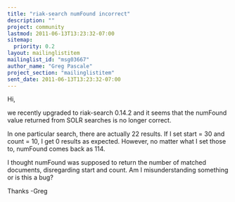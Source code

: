 ```yaml
---
title: "riak-search numFound incorrect"
description: ""
project: community
lastmod: 2011-06-13T13:23:32-07:00
sitemap:
  priority: 0.2
layout: mailinglistitem
mailinglist_id: "msg03667"
author_name: "Greg Pascale"
project_section: "mailinglistitem"
sent_date: 2011-06-13T13:23:32-07:00
---
```



Hi,

we recently upgraded to riak-search 0.14.2 and it seems that the numFound
value returned from SOLR searches is no longer correct.

In one particular search, there are actually 22 results. If I set start = 30
and count = 10, I get 0 results as expected. However, no matter what I set
those to, numFound comes back as 114.

I thought numFound was supposed to return the number of matched documents,
disregarding start and count. Am I misunderstanding something or is this a
bug?

Thanks
-Greg
